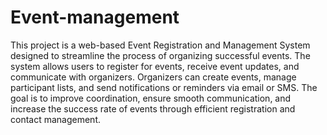 # Event-management
This project is a web-based Event Registration and Management System designed to streamline the process of organizing successful events. The system allows users to register for events, receive event updates, and communicate with organizers. Organizers can create events, manage participant lists, and send notifications or reminders via email or SMS. The goal is to improve coordination, ensure smooth communication, and increase the success rate of events through efficient registration and contact management.
